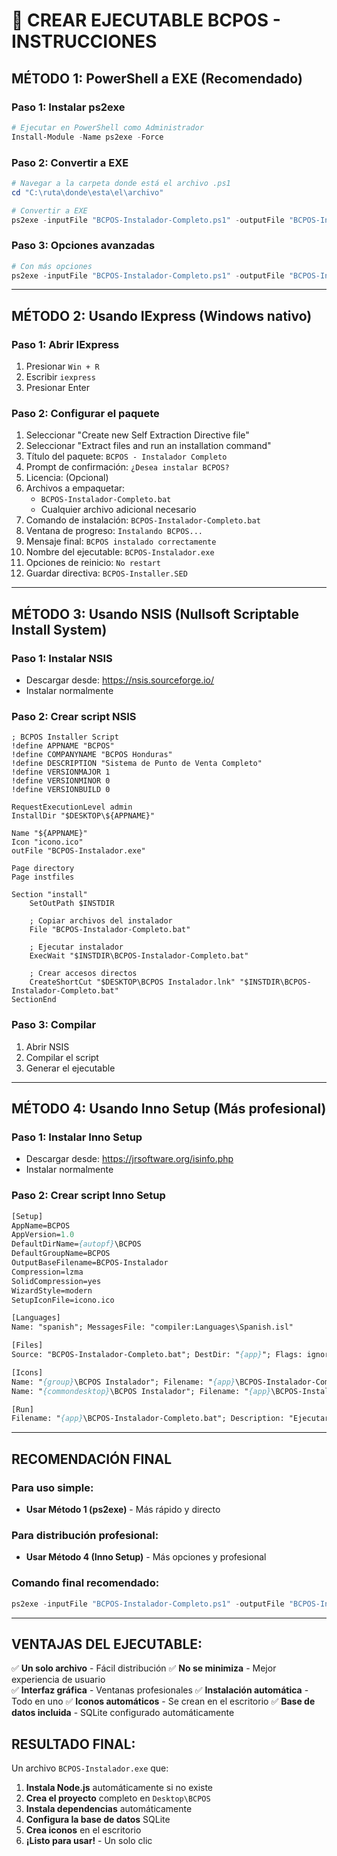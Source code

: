 # 🚀 CREAR EJECUTABLE BCPOS - INSTRUCCIONES

## **MÉTODO 1: PowerShell a EXE (Recomendado)**

### **Paso 1: Instalar ps2exe**
```powershell
# Ejecutar en PowerShell como Administrador
Install-Module -Name ps2exe -Force
```

### **Paso 2: Convertir a EXE**
```powershell
# Navegar a la carpeta donde está el archivo .ps1
cd "C:\ruta\donde\esta\el\archivo"

# Convertir a EXE
ps2exe -inputFile "BCPOS-Instalador-Completo.ps1" -outputFile "BCPOS-Instalador.exe" -iconFile "icono.ico" -title "BCPOS Instalador" -description "Instalador completo de BCPOS" -company "BCPOS" -product "Sistema POS" -version "1.0.0.0"
```

### **Paso 3: Opciones avanzadas**
```powershell
# Con más opciones
ps2exe -inputFile "BCPOS-Instalador-Completo.ps1" -outputFile "BCPOS-Instalador.exe" -iconFile "icono.ico" -title "BCPOS Instalador Completo" -description "Instalador automático de BCPOS con base de datos" -company "BCPOS Honduras" -product "Sistema POS Completo" -version "1.0.0.0" -requireAdmin -noConsole -noOutput
```

---

## **MÉTODO 2: Usando IExpress (Windows nativo)**

### **Paso 1: Abrir IExpress**
1. Presionar `Win + R`
2. Escribir `iexpress`
3. Presionar Enter

### **Paso 2: Configurar el paquete**
1. Seleccionar "Create new Self Extraction Directive file"
2. Seleccionar "Extract files and run an installation command"
3. Título del paquete: `BCPOS - Instalador Completo`
4. Prompt de confirmación: `¿Desea instalar BCPOS?`
5. Licencia: (Opcional)
6. Archivos a empaquetar:
   - `BCPOS-Instalador-Completo.bat`
   - Cualquier archivo adicional necesario
7. Comando de instalación: `BCPOS-Instalador-Completo.bat`
8. Ventana de progreso: `Instalando BCPOS...`
9. Mensaje final: `BCPOS instalado correctamente`
10. Nombre del ejecutable: `BCPOS-Instalador.exe`
11. Opciones de reinicio: `No restart`
12. Guardar directiva: `BCPOS-Installer.SED`

---

## **MÉTODO 3: Usando NSIS (Nullsoft Scriptable Install System)**

### **Paso 1: Instalar NSIS**
- Descargar desde: https://nsis.sourceforge.io/
- Instalar normalmente

### **Paso 2: Crear script NSIS**
```nsis
; BCPOS Installer Script
!define APPNAME "BCPOS"
!define COMPANYNAME "BCPOS Honduras"
!define DESCRIPTION "Sistema de Punto de Venta Completo"
!define VERSIONMAJOR 1
!define VERSIONMINOR 0
!define VERSIONBUILD 0

RequestExecutionLevel admin
InstallDir "$DESKTOP\${APPNAME}"

Name "${APPNAME}"
Icon "icono.ico"
outFile "BCPOS-Instalador.exe"

Page directory
Page instfiles

Section "install"
    SetOutPath $INSTDIR
    
    ; Copiar archivos del instalador
    File "BCPOS-Instalador-Completo.bat"
    
    ; Ejecutar instalador
    ExecWait "$INSTDIR\BCPOS-Instalador-Completo.bat"
    
    ; Crear accesos directos
    CreateShortCut "$DESKTOP\BCPOS Instalador.lnk" "$INSTDIR\BCPOS-Instalador-Completo.bat"
SectionEnd
```

### **Paso 3: Compilar**
1. Abrir NSIS
2. Compilar el script
3. Generar el ejecutable

---

## **MÉTODO 4: Usando Inno Setup (Más profesional)**

### **Paso 1: Instalar Inno Setup**
- Descargar desde: https://jrsoftware.org/isinfo.php
- Instalar normalmente

### **Paso 2: Crear script Inno Setup**
```pascal
[Setup]
AppName=BCPOS
AppVersion=1.0
DefaultDirName={autopf}\BCPOS
DefaultGroupName=BCPOS
OutputBaseFilename=BCPOS-Instalador
Compression=lzma
SolidCompression=yes
WizardStyle=modern
SetupIconFile=icono.ico

[Languages]
Name: "spanish"; MessagesFile: "compiler:Languages\Spanish.isl"

[Files]
Source: "BCPOS-Instalador-Completo.bat"; DestDir: "{app}"; Flags: ignoreversion

[Icons]
Name: "{group}\BCPOS Instalador"; Filename: "{app}\BCPOS-Instalador-Completo.bat"
Name: "{commondesktop}\BCPOS Instalador"; Filename: "{app}\BCPOS-Instalador-Completo.bat"

[Run]
Filename: "{app}\BCPOS-Instalador-Completo.bat"; Description: "Ejecutar instalador BCPOS"; Flags: nowait postinstall skipifsilent
```

---

## **RECOMENDACIÓN FINAL**

### **Para uso simple:**
- **Usar Método 1 (ps2exe)** - Más rápido y directo

### **Para distribución profesional:**
- **Usar Método 4 (Inno Setup)** - Más opciones y profesional

### **Comando final recomendado:**
```powershell
ps2exe -inputFile "BCPOS-Instalador-Completo.ps1" -outputFile "BCPOS-Instalador.exe" -title "BCPOS Instalador" -requireAdmin -noConsole
```

---

## **VENTAJAS DEL EJECUTABLE:**

✅ **Un solo archivo** - Fácil distribución
✅ **No se minimiza** - Mejor experiencia de usuario  
✅ **Interfaz gráfica** - Ventanas profesionales
✅ **Instalación automática** - Todo en uno
✅ **Iconos automáticos** - Se crean en el escritorio
✅ **Base de datos incluida** - SQLite configurado automáticamente

## **RESULTADO FINAL:**

Un archivo `BCPOS-Instalador.exe` que:
1. **Instala Node.js** automáticamente si no existe
2. **Crea el proyecto** completo en `Desktop\BCPOS`
3. **Instala dependencias** automáticamente
4. **Configura la base de datos** SQLite
5. **Crea iconos** en el escritorio
6. **¡Listo para usar!** - Un solo clic 